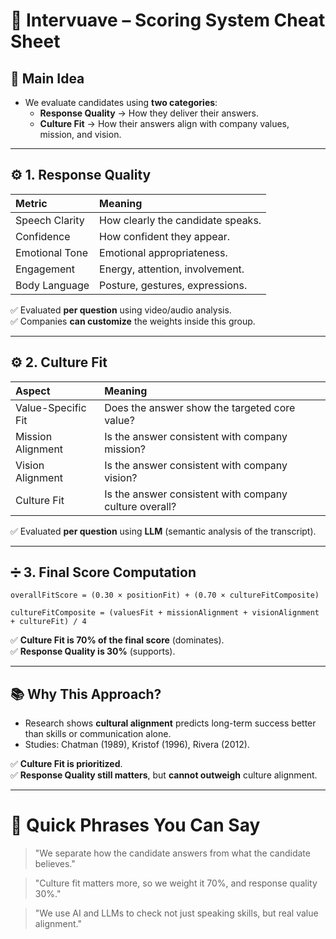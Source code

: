 
# 📝 Intervuave – Scoring System Cheat Sheet

## 🎯 Main Idea
- We evaluate candidates using **two categories**:
  - **Response Quality** → How they deliver their answers.
  - **Culture Fit** → How their answers align with company values, mission, and vision.

---

## ⚙️ 1. Response Quality

| Metric | Meaning |
|:---|:---|
| Speech Clarity | How clearly the candidate speaks. |
| Confidence | How confident they appear. |
| Emotional Tone | Emotional appropriateness. |
| Engagement | Energy, attention, involvement. |
| Body Language | Posture, gestures, expressions. |

✅ Evaluated **per question** using video/audio analysis.  
✅ Companies **can customize** the weights inside this group.

---

## ⚙️ 2. Culture Fit

| Aspect | Meaning |
|:---|:---|
| Value-Specific Fit | Does the answer show the targeted core value? |
| Mission Alignment | Is the answer consistent with company mission? |
| Vision Alignment | Is the answer consistent with company vision? |
| Culture Fit | Is the answer consistent with company culture overall? |

✅ Evaluated **per question** using **LLM** (semantic analysis of the transcript).

---

## ➗ 3. Final Score Computation

```plaintext
overallFitScore = (0.30 × positionFit) + (0.70 × cultureFitComposite)

cultureFitComposite = (valuesFit + missionAlignment + visionAlignment + cultureFit) / 4
```

✅ **Culture Fit is 70% of the final score** (dominates).  
✅ **Response Quality is 30%** (supports).

---

## 📚 Why This Approach?

- Research shows **cultural alignment** predicts long-term success better than skills or communication alone.
- Studies: Chatman (1989), Kristof (1996), Rivera (2012).

✅ **Culture Fit is prioritized**.  
✅ **Response Quality still matters**, but **cannot outweigh** culture alignment.

---

# 🎤 Quick Phrases You Can Say
> "We separate how the candidate answers from what the candidate believes."

> "Culture fit matters more, so we weight it 70%, and response quality 30%."

> "We use AI and LLMs to check not just speaking skills, but real value alignment."
